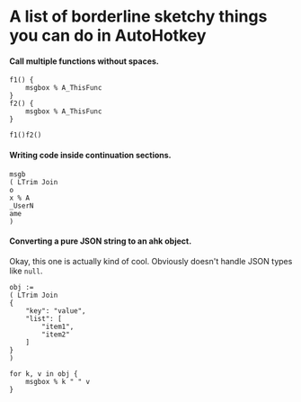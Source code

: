 # A list of borderline sketchy things you can do in AutoHotkey

#### Call multiple functions without spaces.

```autohotkey
f1() {
    msgbox % A_ThisFunc
}
f2() {
    msgbox % A_ThisFunc
}

f1()f2()
```

#### Writing code inside continuation sections.

```autohotkey
msgb
( LTrim Join
o
x % A
_UserN
ame
)
```

#### Converting a pure JSON string to an ahk object.

Okay, this one is actually kind of cool. Obviously doesn't handle JSON
types like `null`.

```autohotkey
obj :=
( LTrim Join
{
    "key": "value",
    "list": [
        "item1",
        "item2"
    ]
}
)

for k, v in obj {
    msgbox % k " " v
}
```

